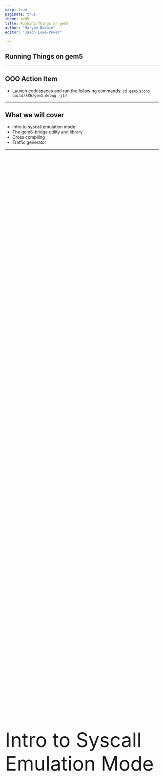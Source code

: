 ```yaml
---
marp: true
paginate: true
theme: gem5
title: Running Things on gem5
author: "Maryam Babaie"
editor: "Jason Lowe-Power"

---
```


<!-- _class: title -->

## Running Things on gem5

---

<style>
  /* from https://github.com/marp-team/marpit/issues/141 */
  img[alt~="center"]{
    display:block;
    margin: 0 auto;
  }

  .section-start {
  display: flex;
  flex-direction: column;
  justify-content: center;
  align-items: center;
  width:100%;
  height: 100%;
  /* background-color: black */
  font-size: 4rem
}
  .center-image-div{
    display:flex;
    align-items: center;
    justify-content:space-around;
    width:100%;
  }

  .code-block-div{
    display:flex;
    flex-direction:row;
    justify-content:space-around;
  }

</style>



## OOO Action Item

- Launch codespaces and run the following commands:
`cd gem5`
`scons build/X86/gem5.debug -j14`

---

## What we will cover

- Intro to syscall emulation mode
- The gem5-bridge utility and library
- Cross compiling
- Traffic generator

---

<div class=section-start> Intro to Syscall Emulation Mode </div>

---

## Previously on gem5: how to build & use

- Building with Scons:

`scons build/{ISA}/gem5.{variant} -j (cpus)`

- Once compiled, gem5 can then be run using:

`build/{ISA}/gem5.{variant} [gem5 options] {simulation script} [script options]`

- example:
`build/X86/gem5.fast --outdir=simple_out configs/learning_gem5/part1/simple.py --l1i_size=32kB​`

---

## What is Syscall Emulation?​

- Syscall Emulation (SE) mode does not model all the devices in a system.​
  - It focuses on simulating the CPU and memory system.​

- SE mode is much easier to configure.​

- However, SE only emulates Linux system calls, and only models user-mode code.​

---

## When to use/avoid Syscall Emulation?​

- If you do not need to model the OS, and you want extra performance,​ then you should use SE mode.

- However, if you need high fidelity modeling of the system, or if OS interactions like page table walks are important, then you should use FS mode.​

---

<div class=section-start> The m5 Utility </div>
<!-- Is m5 called gem5-bridge nowadays? -->

---

## The m5 Utility API​

- “m5ops” are the special opcodes that can be used in m5 to issue special instructions.​
  - Usage: checkpointing, exiting simulation, etc.​

- The m5 utility is the API providing these functionalities/options.​

- Options include:​
  - exit (delay): Stop the simulation in delay nanoseconds.​
  - resetstats (delay, period): Reset simulation statistics in delay nanoseconds; repeat this every period nanoseconds.​
  - dumpstats (delay , period): Save simulation statistics to a file in delay nanoseconds; repeat this every period nanoseconds.​
  - dumpresetstats (delay, period): same as dumpstats; resetstats;​
- Full list of options can be found here.​

---

## How to use the m5 utility?​

- It is best to insert the option(s) directly in the source code of the application.​

- **m5ops.h** header file has prototypes for all the functionalities/options must be included.​

- The application should be linked with the appropriate **m5** & **libm5.a** files.​
  - m5: The command line utility
  - libm5.a: C library for the utility

---

## Building m5 and libm5

- The m5 utility is in “gem5/util/m5/” directory.​

- To build **m5** and **libm5.a**, run the following command **in the gem5/util/m5/ directory**.​

`scons build/{TARGET_ISA}/out/m5​`

- Target ISA must be in lower case:​
  - x86​
  - arm
  - thumb
  - sparc
  - arm64
  - Riscv

- This will generate libm5.a and m5 binaries in the **util/m5/build/{TARGET_ISA}/out/** directory.​

---

## Building m5 and libm5 (cont.)

- **Note:** if you are using a x86 system for other ISAs, you need to have the cross-compiler​
- Cross-compiler for each target ISA:​
  - arm : arm-linux-gnueabihf-gcc​
  - thumb : arm-linux-gnueabihf-gcc​
  - sparc : sparc64-linux-gnu-gcc​
  - arm64 : aarch64-linux-gnu-gcc​
  - riscv : riscv64-linux-gnu-gcc​

- See util/m5/README.md for more details

---

## Linking m5 to C/C++ code​

- After building the m5 and libm5.a as described, link them to your code:​

  1. Include **gem5/m5ops.h** in your source file(s).​

  2. Add **gem5/include** to your compiler’s include search path.​

  3. Add **gem5/util/m5/build/{TARGET_ISA}/out** to the linker search path.​

  4. Link against **libm5.a**.​

---

## Example 1: print in std out​

<div class=code-block-div>
  <div style="width:95%">

  ```c++
  #include <unistd.h>
  #include "gem5/m5ops.h"

  int main()
  {
      m5_reset_stats(0, 0);
      write(1, "This will be output to standard out\n", 36);
      m5_exit(0);
      return 0;
  }
  ```

  </div>
<!-- The original has empty lines between each line in main.
Removed to save space in slides -->
  <div>

  - Example 1 code: ​materials/using-gem5/03-running/example1/se_example.cpp

  - Config file:​ materials/using-gem5/03-running/simple.py
  </div>

</div>

<div>

**Commands**

- Compile the code:​ `gcc materials/using-gem5/03-running/example1/se_example.cpp -o exampleBin​`
- Run workload: `./exampleBin​`
- Run gem5: `gem5-x86 materials/using-gem5/03-running/simple.py​`
</div>

---

## Example 1​

```c++
#include <unistd.h>
#include "gem5/m5ops.h"     //Include gem5/m5ops.h​

int main()
{
    m5_reset_stats(0, 0);   //Adding m5 util option​
    write(1, "This will be output to standard out\n", 36);
    m5_exit(0);             // Adding m5 util option​
    return 0;
}
```

---

## Example 1: building x86 m5 utility​

- `cd gem5/util/m5​`
- `scons build/x86/out/m5​`

---

## Example 1​

```bash
gcc materials/using-gem5/03-running/example1/se_example.cpp -o exampleBin​

-I gem5/include/                # Add gem5/include to your compiler's include
                                # search path.
-lm5 ​                           # Link against libm5.a.​

-Lgem5/util/m5/build/x86/out​    # Add gem5/util/m5/build/{TARGET_ISA}/out to
                                # the linker search path.​
```

- Note: if you try to locally run the output binary in your host, it will generate error:​
`Illegal instruction (core dumped)`

---

## SE mode uses the host for many things.​

- SE mode treats a system call as one instruction for the guest.​
<!-- Note to self: come back to this later to get text version of output message-->

<div class=center-image-div>

![Example of code that causes a syscall center](03-running-in-gem5-imgs/slide-18-a.drawio.jpg)

![Output that shows that a syscall was performed center](03-running-in-gem5-imgs/slide-18-b.drawio.jpg)

</div>

- Run gem5:
`gem5/build/X86/gem5.debug  --debug-flags=ExecAll  materials/using-gem5/03-running/simple.py > debugOut.txt​`

---

## Example 2: checking a directory​

<div class=code-block-div>

<div style="width:40%">

```c++
#include<iostream>
#include<dirent.h>

using namespace std;

int main()
{
    struct dirent *d;
    DIR *dr;
    dr = opendir("/workspaces/gem5-bootcamp-env/materials/using-gem5/03-running");
    if (dr!=NULL) {
        std::cout<<"List of Files & Folders:\n";
        for (d=readdir(dr); d!=NULL; d=readdir(dr)) {
            std::cout<<d->d_name<< ", ";
        }
        closedir(dr);
    }
    else {
        std::cout<<"\nError Occurred!";
    }
    std::cout<<endl;
    return 0;
}

```

</div>
<div style="width:50%">

- Example 2 code: ​materials/using-gem5/03-running/example2/dir_example.cpp

- Config file:​ materials/using-gem5/03-running/simple.py
</div>
</div>

**Commands**

- Compile the code:​ `g++ materials/using-gem5/03-running/example2/dir_example.cpp -o exampleBin​`
- Run gem5:​ `gem5-x86 materials/using-gem5/03-running/simple.py​`

---

## SE mode uses the host for many things.​ (cont.)

- For things like creating/reading a file, it will create/read files on the host.​
<!-- Insert images here. page 21 on old slides -->

<div class=center-image-div>

![Code sample](03-running-in-gem5-imgs/slide-21-a.drawio.jpg)

![SE mode creating files on host](03-running-in-gem5-imgs/slide-21-b.drawio.jpg)

</div>

---

## SE mode does NOT implement many things!​

- Filesystem​
- Most of systemcalls
- I/O devices
- Interrupts
- TLB misses
- Page table walks
- Context switches
- multiple threads
  - You may have a multithreaded execution, but there's no context switches & no spin locks​

---

<div class=section-start> Cross-compiling </div>

---

## Cross-compiling from one ISA to another.​

<!-- Insert image here -->

![Cross compiling width:800px center](03-running-in-gem5-imgs/slide-24.drawio.jpg)

---

## Example: Cross-compiling​

- Host = X86  Target: ARM64​
<!-- Insert code or image here. old slides slide 25 -->
<!-- ![Cross compiling width:90% bg right](03-running-in-gem5-imgs/slide-25.drawio.jpg) -->

<div>

1. Build m5 utility for arm64​
`cd gem5/util/m5​`
`scons arm64.CROSS_COMPILE=aarch64-linux-  build/arm64/out/m5​`

2. Cross-compile the program with m5 utility​
`aarch64-linux-g++  materials/using-gem5/03-running/example1/se_example.cpp -o exampleBin -I gem5/include/  -lm5 -Lgem5/util/m5/build/arm64/out -static​`

3. Run gem5
`gem5-arm materials/using-gem5/03-running/simple.py​`

</div>

---

## Example: Cross-compiling (Dynamic)​
<!-- Insert code example here. From page 26 of old slides -->
<!-- ![Cross compiling width:90% bg right](03-running-in-gem5-imgs/slide-25.drawio.jpg) -->
1. Build m5 utility for ARM, as shown before.​
2. Cross-compile the program with m5 utility​

`aarch64-linux-g++  materials/using-gem5/03-running/example1/se_example.cpp -o exampleBin -I gem5/include/  -lm5 -Lgem5/util/m5/build/arm64/out​`

- Also, you need to let gem5 know where the libraries associated with the guest ISA are located, using “redirect”.​

---

## Example: Cross-compiling (Dynamic)​ (cont.)

You should modify the config file (simple.py) as follows:

```python
from m5.core import setInterpDir
```

```python
binary = "/workspaces/gem5-bootcamp-env/exampleBin"

setInterpDir("/usr/aarch64-linux-genu/")
system.redirect_paths = [RedirectPath(app_path="/lib", host_paths=["/usr/aarch64-linux-genu/lib"])]
```

3. Run gem5

`gem5-arm materials/using-gem5/03-running/simple.py​`

---

<div class=section-start> Traffic Generator in gem5 </div>

---

## Traffic Generator

- A traffic generator module generates stimuli for the memory system.​

- Used for creating test cases for caches, interconnects, and memory controllers, etc.​

![Traffic generator center](03-running-in-gem5-imgs/slide-29.drawio.png)

---

## gem5’s Traffic Gen: PyTrafficGen​

- PyTrafficGen is a traffic generator module (SimObject) located in: `gem5/src/cpu/testers/traffic_gen`

- Used as a black box replacement for any generator of read/write requestor.​

![PyTrafficGen center](03-running-in-gem5-imgs/slide-30.drawio.png)

---

## PyTrafficGen: Params​

- PyTrafficGen’s parameters allow you to control the characteristics of the generated traffic.​

| Parameter | Definition |
| :--------- | ---------- |
| pattern | The pattern of generated addresses: linear/ random ​|
| duration | The duration of generating requests in ticks (quantum of time in gem5).​ |
| start address​ | The lower bound for addresses that the synthetic traffic will access.​ |
| end address​ | The upper bound for addresses that the synthetic traffic will access.​ |
| minimum period​ | The minimum timing difference between two consecutive requests in ticks. ​|
| maximum period​ | The maximum timing difference between two consecutive requests in ticks. ​|
| request size | The number of bytes that are read/written by each request. ​|
| read percentage​ | The percentage of reads among all the requests, the rest of requests are write requests.​ |

---

## Example3: PyTrafficGen​

![PyTrafficGen with labels center](03-running-in-gem5-imgs/slide-32.drawio.png)

- Command to run tests for this example: `./materials/using-gem5/03-running/example3/traffGen_run.sh​`

---

## Summary​

- SE mode is easy to configure and fast for development purposes, if OS is not involved.​

- m5 utility API is a useful tool for simulation behavior and performance analysis.​
- Cross compilers should be used if the host and guest ISAs are different.​

- Traffic generator can abstract away the details of a data requestor such as CPU for generating test cases for memory systems.​
